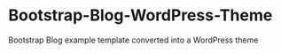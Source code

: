 Bootstrap-Blog-WordPress-Theme
==============================

Bootstrap Blog example template converted into a WordPress theme
